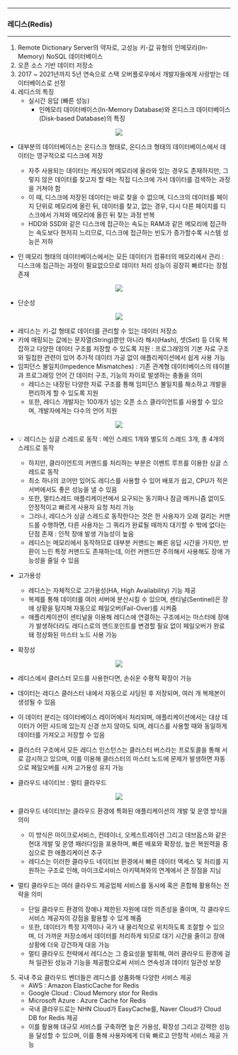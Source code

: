 -----
### 레디스(Redis)
-----
1. Remote Dictionary Server의 약자로, 고성능 키-값 유형의 인메모리(In-Memory) NoSQL 데이터베이스
2. 오픈 소스 기반 데이터 저장소
3. 2017 ~ 2021년까지 5년 연속으로 스택 오버플로우에서 개발자들에게 사랑받는 데이터베이스로 선정
4. 레디스의 특징
   - 실시간 응답 (빠른 성능)
     + 인메모리 데이터베이스(In-Memory Database)와 온디스크 데이터베이스(Disk-based Database)의 특징
<div align="center">
<img src="https://github.com/user-attachments/assets/9e31a3ef-8664-4b00-a59f-94e4f1dcb1c1">
</div>

   - 대부분의 데이터베이스는 온디스크 형태로, 온디스크 형태의 데이터베이스에서 데이터는 영구적으로 디스크에 저장
     + 자주 사용되는 데이터는 캐싱되어 메모리에 올라와 있는 경우도 존재하지만, 그렇지 않은 데이터를 찾고자 할 때는 직접 디스크에 가서 데이터를 검색하는 과정을 거쳐야 함
     + 이 때, 디스크에 저장된 데이터는 바로 찾을 수 없으며, 디스크의 데이터를 페이지 단위로 메모리에 올린 뒤, 데이터를 찾고, 없는 경우, 다시 다른 페이지를 디스크에서 가져와 메모리에 올린 뒤 찾는 과정 반복
     + HDD와 SSD와 같은 디스크에 접근하는 속도는 RAM과 같은 메모리에 접근하는 속도보다 현저히 느리므로, 디스크에 접근하는 빈도가 증가할수록 시스템 성능은 저하

   - 인 메모리 형태의 데이터베이스에서는 모든 데이터가 컴퓨터의 메모리에서 관리 : 디스크에 접근하는 과정이 필요없으므로 데이터 처리 성능이 굉장히 빠르다는 장점 존재
<div align="center">
<img src="https://github.com/user-attachments/assets/ad618e24-ec85-4216-af43-5d0893a76975">
</div>

   - 단순성
<div align="center">
<img src="https://github.com/user-attachments/assets/5e4ba98e-199d-40f1-a633-3d3e27ed4643">
</div>

   - 레디스는 키-값 형태로 데이터를 관리할 수 있는 데이터 저장소
   - 키에 매핑되는 값에는 문자열(String)뿐만 아니라 해시(Hash), 셋(Set) 등 더욱 복잡하고 다양한 데이터 구조를 저장할 수 있도록 지원 : 프로그래밍의 기본 자료 구조와 밀접한 관련이 있어 추가적 데이터 가공 없이 애플리케이션에서 쉽게 사용 가능
   - 임피던스 불일치(Impedence Mismatches) : 기존 관계형 데이터베이스의 테이블과 프로그래밍 언어 간 데이터 구조, 기능의 차이로 발생하는 충돌을 의미
     + 레디스는 내장된 다양한 자료 구조를 통해 임피던스 불일치를 해소하고 개발을 편리하게 할 수 있도록 지원
     + 또한, 레디스 개발자는 100개가 넘는 오픈 소스 클라이언트를 사용할 수 있으며, 개발자에게는 다수의 언어 지원
<div align="center">
<img src="https://github.com/user-attachments/assets/35114419-db72-40f5-a9f8-526f7f09f3c2">
</div>

   - 💡 레디스는 싱글 스레드로 동작 : 메인 스레드 1개와 별도의 스레드 3개, 총 4개의 스레드로 동작
     + 하지만, 클라이언트의 커맨드를 처리하는 부분은 이벤트 루프를 이용한 싱글 스레드로 동작
     + 최소 하나의 코어만 있어도 레디스를 사용할 수 있어 배포가 쉽고, CPU가 적은 서버에서도 좋은 성능을 낼 수 있음
     + 또한, 멀티스레드 애플리케이션에서 요구되는 동기화나 잠금 메커니즘 없이도 안정적이고 빠르게 사용자 요청 처리 가능
     + 그러나, 레디스가 싱글 스레드로 동작한다는 것은 한 사용자가 오래 걸리는 커맨드를 수행하면, 다른 사용자는 그 쿼리가 완료될 때까지 대기할 수 밖에 없다는 단점 존재 : 인적 장애 발생 가능성이 높음
     + 레디스는 메모리에서 동작하므로 대부분 커맨드는 빠른 응답 시간을 가지만, 반환이 느린 특정 커맨드도 존재하는데, 이런 커맨드만 주의해서 사용해도 장애 가능성을 줄일 수 있음

   - 고가용성
     + 레디스는 자체적으로 고가용성(HA, High Availability) 기능 제공
     + 복제를 통해 데이터를 여러 서버에 분산시킬 수 있으며, 센티널(Sentinel)은 장애 상황을 탐지해 자동으로 페일오버(Fail-Over)를 시켜줌
     + 애플리케이션이 센티널을 이용해 레디스에 연결하는 구조에서는 마스터에 장애가 발생하더라도 레디스로의 엔드포인트를 변경할 필요 없이 페일오버가 완료돼 정상화된 마스터 노드 사용 가능

   - 확장성
<div align="center">
<img src="https://github.com/user-attachments/assets/850bff7c-7513-41d9-9ec4-73a93dc3ee90">
</div>

   - 레디스에서 클러스터 모드를 사용한다면, 손쉬운 수평적 확장이 가능
   - 데이터는 레디스 클러스터 내에서 자동으로 샤딩된 후 저장되며, 여러 개 복제본이 생성될 수 있음
   - 이 데이터 분리는 데이터베이스 레이어에서 처리되며, 애플리케이션에서는 대상 데이터가 어떤 샤드에 있는지 신경 쓰지 않아도 되며, 레디스를 사용할 때와 동일하게 데이터를 가져오고 저장할 수 있음
   - 클러스터 구조에서 모든 레디스 인스턴스는 클러스터 버스라는 프로토콜을 통해 서로 감시하고 있으며, 이를 이용해 클러스터의 마스터 노드에 문제가 발생하면 자동으로 페일오버를 시켜 고가용성 유지 가능

   - 클라우드 네이티브 : 멀티 클라우드
<div align="center">
<img src="https://github.com/user-attachments/assets/f911f590-b877-4ab0-9e86-43c66f789e7f">
</div>

   - 클라우드 네이티브는 클라우드 환경에 특화된 애플리케이션의 개발 및 운영 방식을 의미
     + 이 방식은 마이크로서비스, 컨테이너, 오케스트레이션 그리고 데브옵스와 같은 현대 개발 및 운영 패러다임을 포용하며, 빠른 배포와 확장성, 높은 복원력을 중심으로 한 애플리케이션 추구
     + 레디스는 이러한 클라우드 네이티브 환경에서 빠른 데이터 액세스 및 처리를 지원하는 구조로 인해, 마이크로서비스 아키텍쳐와의 연계에서 큰 장점을 지님

   - 멀티 클라우드는 여러 클라우드 제공업체 서비스를 동시에 혹은 혼합해 활용하는 전략을 의미
     + 단일 클라우드 환경의 장애나 제한된 자원에 대한 의존성을 줄이며, 각 클라우드 서비스 제공자의 강점을 활용할 수 있게 해줌
     + 또한, 데이터가 특정 지역이나 국가 내 물리적으로 위치하도록 조절할 수 있으며, 더 가까운 저장소에서 데이터를 처리하게 되므로 대기 시간을 줄이고 장애 상황에 더욱 강건하게 대응 가능
     + 멀티 클라우드 전략에서 레디스는 그 중요성을 발휘해, 여러 클라우드 환경에 걸쳐 일관된 성능과 기능을 제공함으로써 서비스 연속성과 데이터 일관성 보장

5. 국내 주요 클라우드 벤더들은 레디스를 상품화해 다양한 서비스 제공
   - AWS : Amazon ElasticCache for Redis
   - Google Cloud : Cloud Memory stor for Redis
   - Microsoft Azure : Azure Cache for Redis
   - 국내 클라우드로는 NHN Cloud가 EasyCache를, Naver Cloud가 Cloud DB for Redis 제공
   - 이를 활용해 대규모 서비스를 구축하면 높은 가용성, 확장성 그리고 강력한 성능을 달성할 수 있으며, 이를 통해 사용자에게 더욱 빠르고 안정적 서비스 제공 가능
